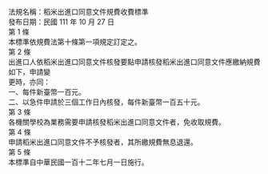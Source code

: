 法規名稱：稻米出進口同意文件規費收費標準  
發布日期：民國 111 年 10 月 27 日  
第 1 條  
本標準依規費法第十條第一項規定訂定之。  
第 2 條  
出進口人依稻米出進口同意文件核發要點申請核發稻米出進口同意文件應繳納規費如下，申請變  
更時，亦同：  
一、每件新臺幣一百元。  
二、以急件申請於三個工作日內核發，每件新臺幣一百五十元。  
第 3 條  
各機關學校為業務需要申請核發稻米出進口同意文件者，免收取規費。  
第 4 條  
申請稻米出進口同意文件不予核發者，其所繳規費無息退還。  
第 5 條  
本標準自中華民國一百十二年七月一日施行。  


